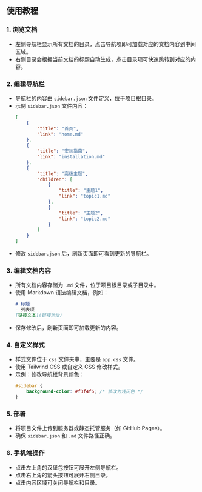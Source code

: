 ## 使用教程

### 1. 浏览文档
- 左侧导航栏显示所有文档的目录，点击导航项即可加载对应的文档内容到中间区域。
- 右侧目录会根据当前文档的标题自动生成，点击目录项可快速跳转到对应的内容。

### 2. 编辑导航栏
- 导航栏的内容由 `sidebar.json` 文件定义，位于项目根目录。
- 示例 `sidebar.json` 文件内容：
  ```json
  [
      {
          "title": "首页",
          "link": "home.md"
      },
      {
          "title": "安装指南",
          "link": "installation.md"
      },
      {
          "title": "高级主题",
          "children": [
              {
                  "title": "主题1",
                  "link": "topic1.md"
              },
              {
                  "title": "主题2",
                  "link": "topic2.md"
              }
          ]
      }
  ]
  ```
- 修改 `sidebar.json` 后，刷新页面即可看到更新的导航栏。

### 3. 编辑文档内容
- 所有文档内容存储为 `.md` 文件，位于项目根目录或子目录中。
- 使用 Markdown 语法编辑文档，例如：
  ```markdown
  # 标题
  - 列表项
  [链接文本](链接地址)
  ```
- 保存修改后，刷新页面即可加载更新的内容。

### 4. 自定义样式
- 样式文件位于 `css` 文件夹中，主要是 `app.css` 文件。
- 使用 Tailwind CSS 或自定义 CSS 修改样式。
- 示例：修改导航栏背景颜色：
  ```css
  #sidebar {
      background-color: #f3f4f6; /* 修改为浅灰色 */
  }
  ```

### 5. 部署
- 将项目文件上传到服务器或静态托管服务（如 GitHub Pages）。
- 确保 `sidebar.json` 和 `.md` 文件路径正确。

### 6. 手机端操作
- 点击左上角的汉堡包按钮可展开左侧导航栏。
- 点击右上角的箭头按钮可展开右侧目录。
- 点击内容区域可关闭导航栏和目录。
